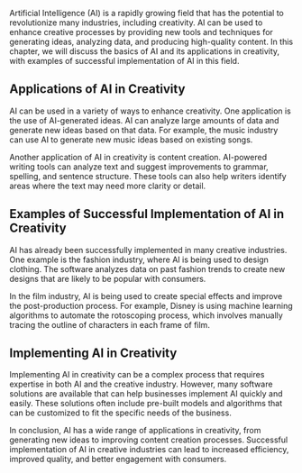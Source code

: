 
Artificial Intelligence (AI) is a rapidly growing field that has the potential to revolutionize many industries, including creativity. AI can be used to enhance creative processes by providing new tools and techniques for generating ideas, analyzing data, and producing high-quality content. In this chapter, we will discuss the basics of AI and its applications in creativity, with examples of successful implementation of AI in this field.

Applications of AI in Creativity
--------------------------------

AI can be used in a variety of ways to enhance creativity. One application is the use of AI-generated ideas. AI can analyze large amounts of data and generate new ideas based on that data. For example, the music industry can use AI to generate new music ideas based on existing songs.

Another application of AI in creativity is content creation. AI-powered writing tools can analyze text and suggest improvements to grammar, spelling, and sentence structure. These tools can also help writers identify areas where the text may need more clarity or detail.

Examples of Successful Implementation of AI in Creativity
---------------------------------------------------------

AI has already been successfully implemented in many creative industries. One example is the fashion industry, where AI is being used to design clothing. The software analyzes data on past fashion trends to create new designs that are likely to be popular with consumers.

In the film industry, AI is being used to create special effects and improve the post-production process. For example, Disney is using machine learning algorithms to automate the rotoscoping process, which involves manually tracing the outline of characters in each frame of film.

Implementing AI in Creativity
-----------------------------

Implementing AI in creativity can be a complex process that requires expertise in both AI and the creative industry. However, many software solutions are available that can help businesses implement AI quickly and easily. These solutions often include pre-built models and algorithms that can be customized to fit the specific needs of the business.

In conclusion, AI has a wide range of applications in creativity, from generating new ideas to improving content creation processes. Successful implementation of AI in creative industries can lead to increased efficiency, improved quality, and better engagement with consumers.
